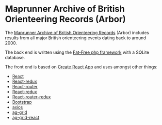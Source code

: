 # Maprunner Archive of British Orienteering Records (Arbor)

The [Maprunner Archive of British Orienteering Records](https://www.maprunner.co.uk/arbor) (Arbor) includes results from all major British orienteering events dating back to around 2000.

The back end is written using the [Fat-Free php framework](https://fatfreeframework.com/3.6/home) with a SQLite database.

The front end is based on [Create React App](https://github.com/facebookincubator/create-react-app) and uses amongst other things:

* [React](https://facebook.github.io/react/)
* [React-redux](https://github.com/reactjs/react-redux)
* [React-router](https://github.com/ReactTraining/react-router)
* [React-redux](https://github.com/reactjs/react-redux)
* [React-router-redux](https://github.com/reactjs/react-router-redux)
* [Bootstrap](http://getbootstrap.com/)
* [axios](https://github.com/mzabriskie/axios)
* [ag-grid](https://www.ag-grid.com/)
* [ag-grid-react](https://github.com/ceolter/ag-grid-react)
